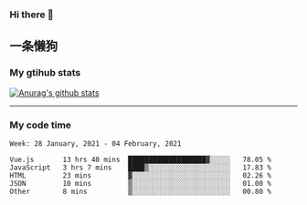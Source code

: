 ### Hi there 👋

## 一条懒狗
<!--
**kiss-me-quickly/kiss-me-quickly** is a ✨ _special_ ✨ repository because its `README.md` (this file) appears on your GitHub profile.

Here are some ideas to get you started:

- 🔭 I’m currently working on ...
- 🌱 I’m currently learning ...
- 👯 I’m looking to collaborate on ...
- 🤔 I’m looking for help with ...
- 💬 Ask me about ...
- 📫 How to reach me: ...
- 😄 Pronouns: ...
- ⚡ Fun fact: ...
-->


### My gtihub stats

[![Anurag's github stats](https://github-readme-stats.vercel.app/api?username=kiss-me-quickly)](https://github.com/anuraghazra/github-readme-stats)

***

### My code time

<!--START_SECTION:waka-->
```text
Week: 28 January, 2021 - 04 February, 2021

Vue.js       13 hrs 40 mins  ███████████████████▓░░░░░   78.05 % 
JavaScript   3 hrs 7 mins    ████▒░░░░░░░░░░░░░░░░░░░░   17.83 % 
HTML         23 mins         ▓░░░░░░░░░░░░░░░░░░░░░░░░   02.26 % 
JSON         10 mins         ▒░░░░░░░░░░░░░░░░░░░░░░░░   01.00 % 
Other        8 mins          ▒░░░░░░░░░░░░░░░░░░░░░░░░   00.80 % 
```
<!--END_SECTION:waka-->
